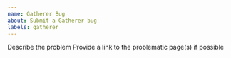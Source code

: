 ```yaml
---
name: Gatherer Bug
about: Submit a Gatherer bug
labels: gatherer
---
```


Describe the problem
Provide a link to the problematic page(s) if possible
